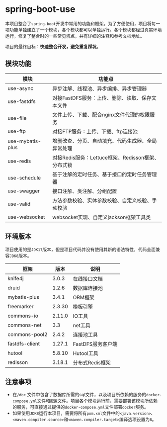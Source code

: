 # spring-boot-use

本项目整合了`spring-boot`开发中常用的功能和框架。为了方便使用，项目将每一项功能单独建立了一个模块，各个模块都可以单独运行。各个模块都经过真实环境运行，修复了整合时的一些常见坑点，并有详细的注释和参考文档地址。

项目的最终目标：**快速整合开发，避免重复踩坑**。

## 模块功能

| 模块               | 功能点                                 |
|------------------|-------------------------------------|
| use-async        | 异步注解、线程池、异步编排、异步管理器                 |
| use-fastdfs      | 对接FastDFS服务：上传、删除、读取、保存文本文件         |
| use-file         | 文件上传、下载、配合nginx文件代理的权限服务            |
| use-ftp          | 对接FTP服务：上传、下载、ftp连接池                |
| use-mybatis-plus | 增删改查、分页、自动填充、代码生成器、全局异常处理           |
| use-redis        | 对接Redis服务：Lettuce框架、Redisson框架、分布式锁 |
| use-schedule     | 基于注解的定时任务、基于接口的定时任务管理器              |
| use-swagger      | 接口注解、类注解、分组配置                       |
| use-valid        | 方法参数校验、实体参数校验、自定义校验、手动校验            |
| use-websocket    | websocket实现、自定义jackson框架工具类         |

## 环境版本

项目使用的是`JDK17`版本，但是项目代码并没有使用其新的语法特性，代码全面兼容`JDK8`版本。

| 框架             | 版本     | 说明           |
|----------------|--------|--------------|
| knife4j        | 3.0.3  | 在线接口文档       |
| druid          | 1.2.6  | 数据库连接池       |
| mybatis-plus   | 3.4.1  | ORM框架        |
| freemarker     | 2.3.30 | 模板引擎         |
| commons-io     | 2.11.0 | IO工具         |
| commons-net    | 3.3    | net工具        |
| commons-pool2  | 2.4.2  | 连接池工具        |
| fastdfs-client | 1.27.1 | FastDFS服务客户端 |
| hutool         | 5.8.10 | Hutool工具     |
| redisson       | 3.18.1 | 分布式Redis框架   |

## 注意事项

* 在`/doc` 文件中包含了数据库所需的sql文件，以及项目所依赖的服务的`docker-compose.yml`文件和`配置`文件。项目各个模块运行前，需要部署该模块所依赖的服务，可直接通过提供的`docker-compose.yml`文件部署`docker`服务。
* 如果使用`JDK8`运行本项目，需要将所有`pom.xml`文件中的`<java.version>`、`<maven.compiler.source>`和`<maven.compiler.target>`编译选项设置为`8`。
